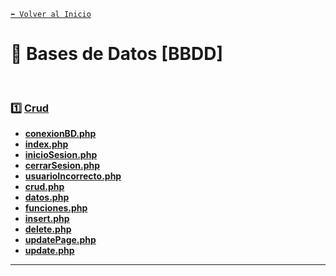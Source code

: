[`⬅️ Volver al Inicio`](https://github.com/13MariaNoguera/Ejercicios1-PHP "Inicio Ejercicios")
<br>

# 📂 Bases de Datos [BBDD]
<br>

### 1️⃣ [Crud](https://github.com/13MariaNoguera/Ejercicios1-PHP/tree/master/bbdd/CRUD "Crud")

- **[conexionBD.php](https://github.com/13MariaNoguera/Ejercicios1-PHP/tree/master/BBDD/CRUD/conexionBD.php "conexionBD.php")**
- **[index.php](https://github.com/13MariaNoguera/Ejercicios1-PHP/tree/master/BBDD/CRUD/index.php "index.php")**
- **[inicioSesion.php](https://github.com/13MariaNoguera/Ejercicios1-PHP/tree/master/BBDD/CRUD/inicioSesion.php "inicioSesion.php")**
- **[cerrarSesion.php](https://github.com/13MariaNoguera/Ejercicios1-PHP/tree/master/BBDD/CRUD/cerrarSesion.php "cerrarSesion.php")**
- **[usuarioIncorrecto.php](https://github.com/13MariaNoguera/Ejercicios1-PHP/tree/master/BBDD/CRUD/usuarioIncorrecto.php "usuarioIncorrecto.php")**
- **[crud.php](https://github.com/13MariaNoguera/Ejercicios1-PHP/tree/master/BBDD/CRUD/crud.php "crud.php")**
- **[datos.php](https://github.com/13MariaNoguera/Ejercicios1-PHP/tree/master/BBDD/CRUD/datos.php "datos.php")**
- **[funciones.php](https://github.com/13MariaNoguera/Ejercicios1-PHP/tree/master/BBDD/CRUD/funciones.php "funciones.php")**
- **[insert.php](https://github.com/13MariaNoguera/Ejercicios1-PHP/tree/master/BBDD/CRUD/insert.php "insert.php")**
- **[delete.php](https://github.com/13MariaNoguera/Ejercicios1-PHP/tree/master/BBDD/CRUD/delete.php "delete.php")**
- **[updatePage.php](https://github.com/13MariaNoguera/Ejercicios1-PHP/tree/master/BBDD/CRUD/updatePage.php "updatePage.php")**
- **[update.php](https://github.com/13MariaNoguera/Ejercicios1-PHP/tree/master/BBDD/CRUD/update.php "update.php")**

---